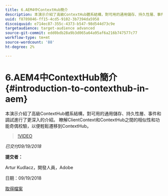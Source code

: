 ```yaml
---
title: 6.AEM4中ContextHub簡介
description: 本演示介紹了高級ContextHub體系結構，對可用的通用儲存、持久性層、事件和調試進行了更深入的介紹。 瞭解ClientContext和ContextHub之間的相似性和功能奇偶校驗，以便輕鬆遷移到ContextHub。
uuid: f8789846-ff15-4cd5-9102-3b7394da5958
discoiquuid: e714ec87-355c-4373-b547-98d544d73c9e
targetaudience: target-audience advanced
source-git-commit: edd0bdb28a9b3d065a64a95af6a216b747577c77
workflow-type: tm+mt
source-wordcount: '88'
ht-degree: 2%

---
```


# 6.AEM4中ContextHub簡介{#introduction-to-contexthub-in-aem}

本演示介紹了高級ContextHub體系結構，對可用的通用儲存、持久性層、事件和調試進行了更深入的介紹。 瞭解ClientContext和ContextHub之間的相似性和功能奇偶校驗，以便輕鬆遷移到ContextHub。

>[!VIDEO](https://video.tv.adobe.com/v/23839/?quality=9)

*已交付09/19/2018*

**提交者：**

Artur Kudlacz，開發人員，Adobe

日期：09/19/2018

[取得檔案](assets/gems-session-introduction-to-contexthub-in-aem-64.pdf)

<!--
[Get back to the Overview](https://helpx.adobe.com/experience-manager/kt/eseminars/gems/aem-index.html)
-->
